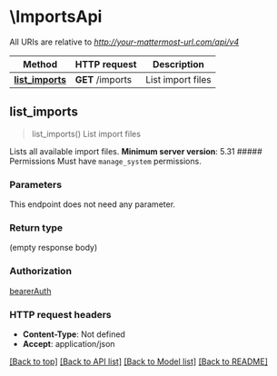 # \ImportsApi

All URIs are relative to *http://your-mattermost-url.com/api/v4*

Method | HTTP request | Description
------------- | ------------- | -------------
[**list_imports**](ImportsApi.md#list_imports) | **GET** /imports | List import files



## list_imports

> list_imports()
List import files

Lists all available import files.  __Minimum server version__: 5.31 ##### Permissions Must have `manage_system` permissions. 

### Parameters

This endpoint does not need any parameter.

### Return type

 (empty response body)

### Authorization

[bearerAuth](../README.md#bearerAuth)

### HTTP request headers

- **Content-Type**: Not defined
- **Accept**: application/json

[[Back to top]](#) [[Back to API list]](../README.md#documentation-for-api-endpoints) [[Back to Model list]](../README.md#documentation-for-models) [[Back to README]](../README.md)

